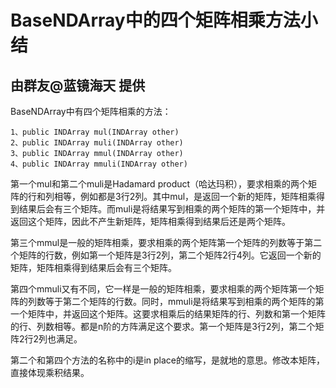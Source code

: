 # BaseNDArray中的四个矩阵相乘方法小结

由群友@蓝镜海天 提供
---

BaseNDArray中有四个矩阵相乘的方法：
```
1、public INDArray mul(INDArray other) 
2、public INDArray muli(INDArray other)
3、public INDArray mmul(INDArray other)
4、public INDArray mmuli(INDArray other)
```

第一个mul和第二个muli是Hadamard product（哈达玛积），要求相乘的两个矩阵的行和列相等，例如都是3行2列。其中mul，是返回一个新的矩阵，矩阵相乘得到结果后会有三个矩阵。而muli是将结果写到相乘的两个矩阵的第一个矩阵中，并返回这个矩阵，因此不产生新矩阵，矩阵相乘得到结果后还是两个矩阵。

第三个mmul是一般的矩阵相乘，要求相乘的两个矩阵第一个矩阵的列数等于第二个矩阵的行数，例如第一个矩阵是3行2列，第二个矩阵2行4列。它返回一个新的矩阵，矩阵相乘得到结果后会有三个矩阵。

第四个mmuli又有不同，它一样是一般的矩阵相乘，要求相乘的两个矩阵第一个矩阵的列数等于第二个矩阵的行数。同时，mmuli是将结果写到相乘的两个矩阵的第一个矩阵中，并返回这个矩阵。这要求相乘后的结果矩阵的行、列数和第一个矩阵的行、列数相等。都是n阶的方阵满足这个要求。第一个矩阵是3行2列，第二个矩阵2行2列也满足。

第二个和第四个方法的名称中的i是in place的缩写，是就地的意思。修改本矩阵，直接体现乘积结果。




